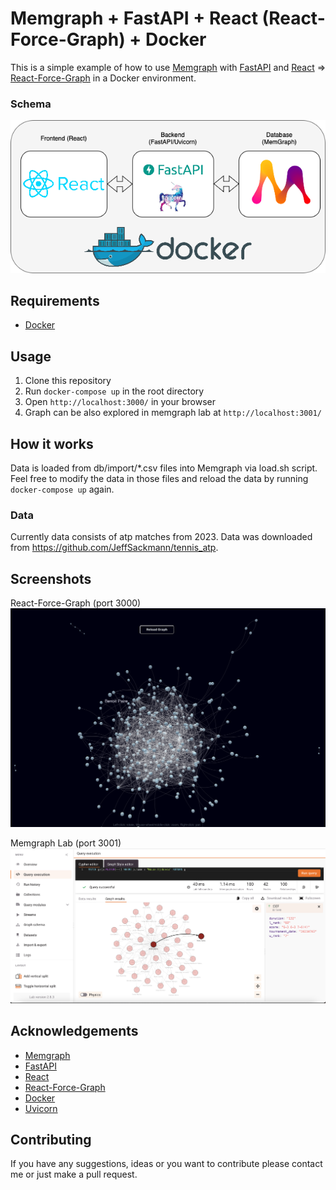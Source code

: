 # Memgraph + FastAPI + React (React-Force-Graph) + Docker
This is a simple example of how to use [Memgraph](https://memgraph.com/) with [FastAPI](https://fastapi.tiangolo.com/) and [React](https://reactjs.org/) => [React-Force-Graph](https://github.com/vasturiano/react-force-graph) in a Docker environment.

### Schema
![Schema](img/fullstack_3d_viz.drawio.png)

## Requirements
- [Docker](https://docs.docker.com/get-docker/)

## Usage
1. Clone this repository
2. Run `docker-compose up` in the root directory
3. Open `http://localhost:3000/` in your browser
4. Graph can be also explored in memgraph lab at `http://localhost:3001/`

## How it works
Data is loaded from db/import/*.csv files into Memgraph via load.sh script. Feel free to modify the data in those files and reload the data by running `docker-compose up` again.

### Data
Currently data consists of atp matches from 2023. Data was downloaded from https://github.com/JeffSackmann/tennis_atp.

## Screenshots
React-Force-Graph (port 3000)
![Screenshot](img/app_screenshot.png)

Memgraph Lab (port 3001)
![Screenshot](img/memgraph_lab_screenshot.png)

## Acknowledgements
- [Memgraph](https://memgraph.com/)
- [FastAPI](https://fastapi.tiangolo.com/)
- [React](https://reactjs.org/)
- [React-Force-Graph](https://github.com/vasturiano/react-force-graph)
- [Docker](https://www.docker.com/)
- [Uvicorn](https://www.uvicorn.org/)

## Contributing
If you have any suggestions, ideas or you want to contribute please contact me or just make a pull request.
